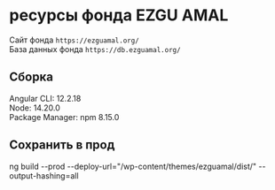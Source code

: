 # ресурсы фонда EZGU AMAL

Сайт фонда `https://ezguamal.org/`  
База данных фонда `https://db.ezguamal.org/`

## Сборка

Angular CLI: 12.2.18                                       
Node: 14.20.0                                              
Package Manager: npm 8.15.0

## Сохранить в прод

ng build --prod --deploy-url="/wp-content/themes/ezguamal/dist/" --output-hashing=all

